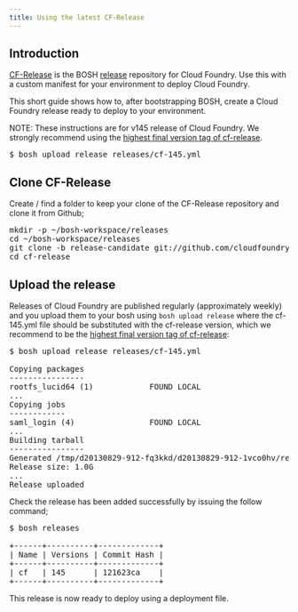 ```yaml
---
title: Using the latest CF-Release
---
```


## <a id='intro'></a> Introduction ##

[CF-Release](https://github.com/cloudfoundry/cf-release) is the BOSH [release](/bosh/reference/index.html#bosh-release) repository for Cloud Foundry. Use this with a custom manifest for your environment to deploy Cloud Foundry.

This short guide shows how to, after bootstrapping BOSH, create a Cloud Foundry release ready to deploy to your environment.

NOTE: These instructions are for v145 release of Cloud Foundry. We strongly recommend using the [highest final version tag of cf-release](https://github.com/cloudfoundry/cf-release/releases).

<pre class="terminal">
$ bosh upload release releases/cf-145.yml
</pre>

## <a id='clone'></a> Clone CF-Release ##

Create / find a folder to keep your clone of the CF-Release repository and clone it from Github;

<pre class="terminal">
mkdir -p ~/bosh-workspace/releases
cd ~/bosh-workspace/releases
git clone -b release-candidate git://github.com/cloudfoundry/cf-release.git
cd cf-release
</pre>

## <a id='upload-the-release'></a> Upload the release ##

Releases of Cloud Foundry are published regularly (approximately weekly) and you upload them to your bosh using `bosh upload release` where the cf-145.yml file should be substituted with the cf-release version, which we recommend to be the [highest final version tag of cf-release](https://github.com/cloudfoundry/cf-release/releases):

<pre class="terminal">
$ bosh upload release releases/cf-145.yml

Copying packages
----------------
rootfs_lucid64 (1)            FOUND LOCAL
...
Copying jobs
------------
saml_login (4)                FOUND LOCAL
...
Building tarball
----------------
Generated /tmp/d20130829-912-fq3kkd/d20130829-912-1vco0hv/release.tgz
Release size: 1.0G
...
Release uploaded
</pre>

Check the release has been added successfully by issuing the follow command;

<pre class="terminal">
$ bosh releases

+------+----------+-------------+
| Name | Versions | Commit Hash |
+------+----------+-------------+
| cf   | 145      | 121623ca    |
+------+----------+-------------+
</pre>

This release is now ready to deploy using a deployment file.
